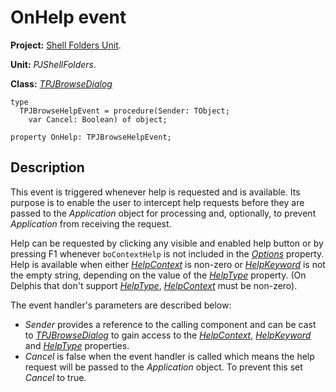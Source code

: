 <a href='Hidden comment: 
$Rev$
$Date$
'></a>

# OnHelp event #

**Project:** [Shell Folders Unit](ShellFoldersUnit.md).

**Unit:** _PJShellFolders_.

**Class:** _[TPJBrowseDialog](TPJBrowseDialog.md)_

```
type
  TPJBrowseHelpEvent = procedure(Sender: TObject;
    var Cancel: Boolean) of object;

property OnHelp: TPJBrowseHelpEvent;
```

## Description ##

This event is triggered whenever help is requested and is available. Its purpose is to enable the user to intercept help requests before they are passed to the _Application_ object for processing and, optionally, to prevent _Application_ from receiving the request.

Help can be requested by clicking any visible and enabled help button or by pressing F1 whenever `boContextHelp` is not included in the _[Options](TPJBrowseDialogOptions.md)_ property.  Help is available when either _[HelpContext](TPJBrowseDialogHelpContext.md)_ is non-zero or _[HelpKeyword](TPJBrowseDialogHelpKeyword.md)_ is not the empty string, depending on the value of the _[HelpType](TPJBrowseDialogHelpType.md)_ property. (On Delphis that don't support _[HelpType](TPJBrowseDialogHelpType.md)_, _[HelpContext](TPJBrowseDialogHelpContext.md)_ must be non-zero).

The event handler's parameters are described below:

  * _Sender_ provides a reference to the calling component and can be cast to _[TPJBrowseDialog](TPJBrowseDialog.md)_ to gain access to the _[HelpContext](TPJBrowseDialogHelpContext.md)_, _[HelpKeyword](TPJBrowseDialogHelpKeyword.md)_ and _[HelpType](TPJBrowseDialogHelpType.md)_ properties.
  * _Cancel_ is false when the event handler is called which means the help request will be passed to the _Application_ object. To prevent this set _Cancel_ to true.